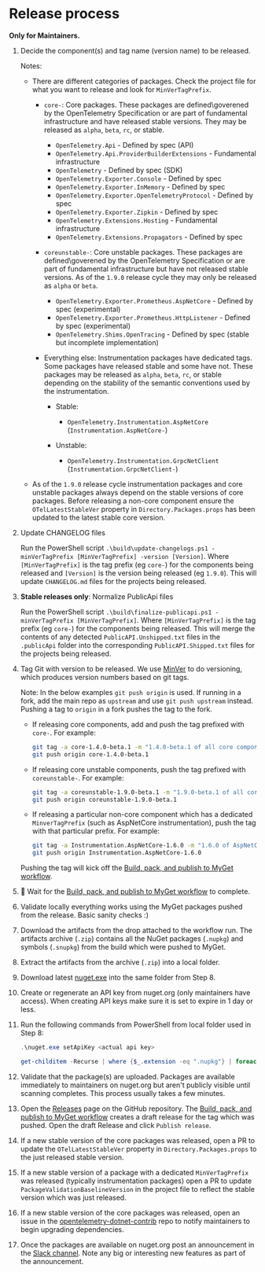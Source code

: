 # Release process

**Only for Maintainers.**

 1. Decide the component(s) and tag name (version name) to be released.

    Notes:

       * There are different categories of packages. Check the project file for
         what you want to release and look for `MinVerTagPrefix`.

         * `core-`: Core packages. These packages are defined\goverened by the
           OpenTelemetry Specification or are part of fundamental infrastructure
           and have released stable versions. They may be released as `alpha`,
           `beta`, `rc`, or stable.

           * `OpenTelemetry.Api` - Defined by spec (API)
           * `OpenTelemetry.Api.ProviderBuilderExtensions` - Fundamental
             infrastructure
           * `OpenTelemetry` - Defined by spec (SDK)
           * `OpenTelemetry.Exporter.Console` - Defined by spec
           * `OpenTelemetry.Exporter.InMemory` - Defined by spec
           * `OpenTelemetry.Exporter.OpenTelemetryProtocol` - Defined by spec
           * `OpenTelemetry.Exporter.Zipkin` - Defined by spec
           * `OpenTelemetry.Extensions.Hosting` - Fundamental infrastructure
           * `OpenTelemetry.Extensions.Propagators` - Defined by spec

         * `coreunstable-`: Core unstable packages. These packages are
           defined\goverened by the OpenTelemetry Specification or are part of
           fundamental infrastructure but have not released stable versions. As
           of the `1.9.0` release cycle they may only be released as `alpha` or
           `beta`.

           * `OpenTelemetry.Exporter.Prometheus.AspNetCore` - Defined by spec
             (experimental)
           * `OpenTelemetry.Exporter.Prometheus.HttpListener` - Defined by spec
             (experimental)
           * `OpenTelemetry.Shims.OpenTracing` - Defined by spec (stable but
             incomplete implementation)

         * Everything else: Instrumentation packages have dedicated tags. Some
           packages have released stable and some have not. These packages may
           be released as `alpha`, `beta`, `rc`, or stable depending on the
           stability of the semantic conventions used by the instrumentation.

           * Stable:
             * `OpenTelemetry.Instrumentation.AspNetCore` (`Instrumentation.AspNetCore-`)

           * Unstable:
             * `OpenTelemetry.Instrumentation.GrpcNetClient` (`Instrumentation.GrpcNetClient-`)

       * As of the `1.9.0` release cycle instrumentation packages and core
         unstable packages always depend on the stable versions of core
         packages. Before releasing a non-core component ensure the
         `OTelLatestStableVer` property in `Directory.Packages.props` has been
         updated to the latest stable core version.

 2. Update CHANGELOG files

    Run the PowerShell script `.\build\update-changelogs.ps1 -minVerTagPrefix
    [MinVerTagPrefix] -version [Version]`. Where `[MinVerTagPrefix]` is the tag
    prefix (eg `core-`) for the components being released and `[Version]` is the
    version being released (eg `1.9.0`). This will update `CHANGELOG.md` files
    for the projects being released.

 3. **Stable releases only**: Normalize PublicApi files

    Run the PowerShell script `.\build\finalize-publicapi.ps1 -minVerTagPrefix
    [MinVerTagPrefix]`. Where `[MinVerTagPrefix]` is the tag prefix (eg `core-`)
    for the components being released. This will merge the contents of any
    detected `PublicAPI.Unshipped.txt` files in the `.publicApi` folder into the
    corresponding `PublicAPI.Shipped.txt` files for the projects being released.

 4. Tag Git with version to be released. We use
    [MinVer](https://github.com/adamralph/minver) to do versioning, which
    produces version numbers based on git tags.

    Note: In the below examples `git push origin` is used. If running in a fork,
    add the main repo as `upstream` and use `git push upstream` instead. Pushing
    a tag to `origin` in a fork pushes the tag to the fork.

    * If releasing core components, add and push the tag prefixed with `core-`.
    For example:

       ```sh
       git tag -a core-1.4.0-beta.1 -m "1.4.0-beta.1 of all core components"
       git push origin core-1.4.0-beta.1
       ```

    * If releasing core unstable components, push the tag prefixed with
    `coreunstable-`. For example:

       ```sh
       git tag -a coreunstable-1.9.0-beta.1 -m "1.9.0-beta.1 of all core unstable components"
       git push origin coreunstable-1.9.0-beta.1
       ```

    * If releasing a particular non-core component which has a dedicated
    `MinverTagPrefix` (such as AspNetCore instrumentation), push the tag with
    that particular prefix. For example:

       ```sh
       git tag -a Instrumentation.AspNetCore-1.6.0 -m "1.6.0 of AspNetCore instrumentation library"
       git push origin Instrumentation.AspNetCore-1.6.0
       ```

    Pushing the tag will kick off the [Build, pack, and publish to MyGet
    workflow](https://github.com/open-telemetry/opentelemetry-dotnet/actions/workflows/publish-packages-1.0.yml).

 5. :stop_sign: Wait for the [Build, pack, and publish to MyGet
    workflow](https://github.com/open-telemetry/opentelemetry-dotnet/actions/workflows/publish-packages-1.0.yml)
    to complete.

 6. Validate locally everything works using the MyGet packages pushed from the
    release. Basic sanity checks :)

 7. Download the artifacts from the drop attached to the workflow run. The
    artifacts archive (`.zip`) contains all the NuGet packages (`.nupkg`) and
    symbols (`.snupkg`) from the build which were pushed to MyGet.

 8. Extract the artifacts from the archive (`.zip`) into a local folder.

 9. Download latest [nuget.exe](https://www.nuget.org/downloads) into the same
    folder from Step 8.

10. Create or regenerate an API key from nuget.org (only maintainers have
    access). When creating API keys make sure it is set to expire in 1 day or
    less.

11. Run the following commands from PowerShell from local folder used in Step 8:

    ```powershell
    .\nuget.exe setApiKey <actual api key>

    get-childitem -Recurse | where {$_.extension -eq ".nupkg"} | foreach ($_) {.\nuget.exe push $_.fullname -Source https://api.nuget.org/v3/index.json}
    ```

12. Validate that the package(s) are uploaded. Packages are available
    immediately to maintainers on nuget.org but aren't publicly visible until
    scanning completes. This process usually takes a few minutes.

13. Open the
    [Releases](https://github.com/open-telemetry/opentelemetry-dotnet/releases)
    page on the GitHub repository. The [Build, pack, and publish to MyGet
    workflow](https://github.com/open-telemetry/opentelemetry-dotnet/actions/workflows/publish-packages-1.0.yml)
    creates a draft release for the tag which was pushed. Open the draft Release
    and click `Publish release`.

14. If a new stable version of the core packages was released, open a PR to
    update the `OTelLatestStableVer` property in `Directory.Packages.props` to
    the just released stable version.

15. If a new stable version of a package with a dedicated `MinVerTagPrefix` was
    released (typically instrumentation packages) open a PR to update
    `PackageValidationBaselineVersion` in the project file to reflect the stable
    version which was just released.

16. If a new stable version of the core packages was released, open an issue in
    the
    [opentelemetry-dotnet-contrib](https://github.com/open-telemetry/opentelemetry-dotnet-contrib)
    repo to notify maintainers to begin upgrading dependencies.

17. Once the packages are available on nuget.org post an announcement in the
    [Slack channel](https://cloud-native.slack.com/archives/C01N3BC2W7Q). Note
    any big or interesting new features as part of the announcement.
